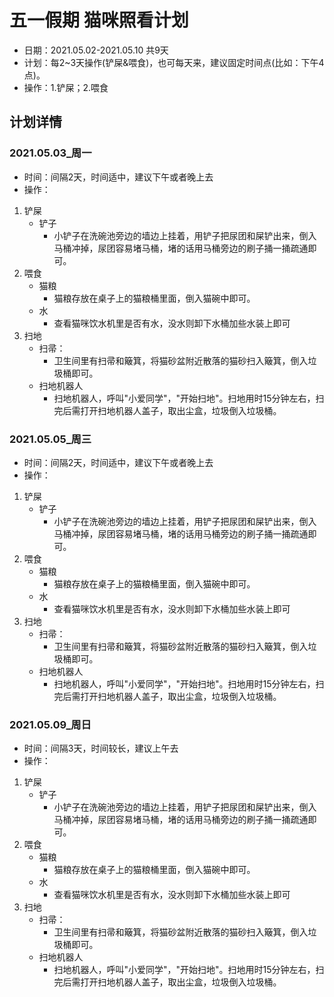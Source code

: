 
# 五一假期 猫咪照看计划
* 日期：2021.05.02-2021.05.10 共9天
* 计划：每2~3天操作(铲屎&喂食)，也可每天来，建议固定时间点(比如：下午4点)。
* 操作：1.铲屎；2.喂食

## 计划详情
### 2021.05.03_周一
* 时间：间隔2天，时间适中，建议下午或者晚上去
* 操作：
1. 铲屎
   * 铲子
     * 小铲子在洗碗池旁边的墙边上挂着，用铲子把尿团和屎铲出来，倒入马桶冲掉，尿团容易堵马桶，堵的话用马桶旁边的刷子捅一捅疏通即可。
2. 喂食
   * 猫粮
     * 猫粮存放在桌子上的猫粮桶里面，倒入猫碗中即可。
   * 水
     * 查看猫咪饮水机里是否有水，没水则卸下水桶加些水装上即可
3. 扫地
   *  扫帚：
      *  卫生间里有扫帚和簸箕，将猫砂盆附近散落的猫砂扫入簸箕，倒入垃圾桶即可。
   *  扫地机器人
        * 扫地机器人，呼叫"小爱同学"，"开始扫地"。扫地用时15分钟左右，扫完后需打开扫地机器人盖子，取出尘盒，垃圾倒入垃圾桶。

### 2021.05.05_周三
* 时间：间隔2天，时间适中，建议下午或者晚上去
* 操作：
1. 铲屎
   * 铲子
     * 小铲子在洗碗池旁边的墙边上挂着，用铲子把尿团和屎铲出来，倒入马桶冲掉，尿团容易堵马桶，堵的话用马桶旁边的刷子捅一捅疏通即可。
2. 喂食
   * 猫粮
     * 猫粮存放在桌子上的猫粮桶里面，倒入猫碗中即可。
   * 水
     * 查看猫咪饮水机里是否有水，没水则卸下水桶加些水装上即可
3. 扫地
   *  扫帚：
      *  卫生间里有扫帚和簸箕，将猫砂盆附近散落的猫砂扫入簸箕，倒入垃圾桶即可。
   *  扫地机器人
        * 扫地机器人，呼叫"小爱同学"，"开始扫地"。扫地用时15分钟左右，扫完后需打开扫地机器人盖子，取出尘盒，垃圾倒入垃圾桶。

### 2021.05.09_周日
* 时间：间隔3天，时间较长，建议上午去
* 操作：
1. 铲屎
   * 铲子
     * 小铲子在洗碗池旁边的墙边上挂着，用铲子把尿团和屎铲出来，倒入马桶冲掉，尿团容易堵马桶，堵的话用马桶旁边的刷子捅一捅疏通即可。
2. 喂食
   * 猫粮
     * 猫粮存放在桌子上的猫粮桶里面，倒入猫碗中即可。
   * 水
     * 查看猫咪饮水机里是否有水，没水则卸下水桶加些水装上即可
3. 扫地
   *  扫帚：
      *  卫生间里有扫帚和簸箕，将猫砂盆附近散落的猫砂扫入簸箕，倒入垃圾桶即可。
   *  扫地机器人
        * 扫地机器人，呼叫"小爱同学"，"开始扫地"。扫地用时15分钟左右，扫完后需打开扫地机器人盖子，取出尘盒，垃圾倒入垃圾桶。


